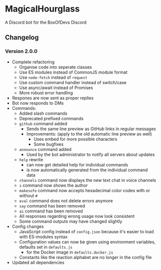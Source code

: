 # MagicalHourglass

A Discord bot for the BoxOfDevs Discord

## Changelog

### Version 2.0.0

- Complete refactoring
  - Organise code into seperate classes
  - Use ES modules instead of CommonJS module format
  - Use `node-fetch` instead of `request`
  - Use custom command handler instead of switch/case
  - Use async/await instead of Promises
  - More robust error handling
- Respones are now sent as proper replies
- Bot now responds to DMs
- Commands:
  - Added slash commands
  - Deprecated prefixed commands
  - `github` command added
    - Sends the same line preview as GitHub links in regular messages
    - Improvements: (apply to the old automatic line preview as well)
      - Uses embed for more possible characters
      - Some bugfixes
  - `announce` command added
    - Used by the bot administrator to notify all servers about updates
  - `help` rewrite
    - can now get detailed help for individual commands
    - is now automatically generated from the individual command data
  - `channels` command now displays the new text chat in voice channels
  - `s` command now shows the author
  - `makesofe` command now accepts hexadecimal color codes with or without `#`
  - `eval` command does not delete errors anymore
  - `say` command has been removed
  - `ai` command has been removed
  - All responses regarding wrong usage now look consistent
  - Some command outputs may have changed slightly
- Config changes
  - JavaScript config instead of `config.json` because it's easier to load with ES-modules syntax
  - Configuration values can now be given using environment variables, defaults set in `defaults.js`
    - for the Docker image in `defaults.docker.js`
  - Constants like the reaction alphabet are no longer in the config file
- Updated all dependencies
